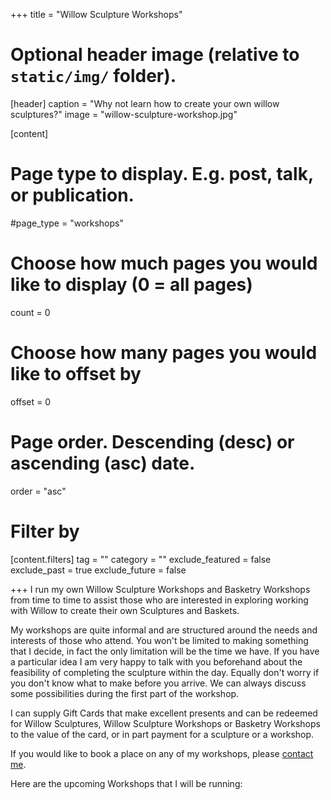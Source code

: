 +++
title = "Willow Sculpture Workshops"

# Optional header image (relative to `static/img/` folder).
[header]
  caption = "Why not learn how to create your own willow sculptures?"
  image = "willow-sculpture-workshop.jpg"

[content]
  # Page type to display. E.g. post, talk, or publication.
  #page_type = "workshops"
  
  # Choose how much pages you would like to display (0 = all pages)
  count = 0
  
  # Choose how many pages you would like to offset by
  offset = 0

  # Page order. Descending (desc) or ascending (asc) date.
  order = "asc"

  # Filter by 
  [content.filters]
    tag = ""
    category = ""
    exclude_featured = false
    exclude_past = true
    exclude_future = false

+++
I run my own Willow Sculpture Workshops and Basketry Workshops from time to time 
to assist those who are interested in exploring working with Willow to create 
their own Sculptures and Baskets.

My workshops are quite informal and are structured around the needs and 
interests of those who attend. You won't be limited to making something 
that I decide, in fact the only limitation will be the time we have. If 
you have a particular idea I am very happy to talk with you beforehand 
about the feasibility of completing the sculpture within the day. Equally 
don't worry if you don't know what to make before you arrive. We can always 
discuss some possibilities during the first part of the workshop.

I can supply Gift Cards that make excellent presents and can be redeemed 
for Willow Sculptures, Willow Sculpture Workshops or Basketry Workshops to 
the value of the card, or in part payment for a sculpture or a workshop.

If you would like to book a place on any of my workshops, please [contact me](/#contact).

Here are the upcoming Workshops that I will be running:
